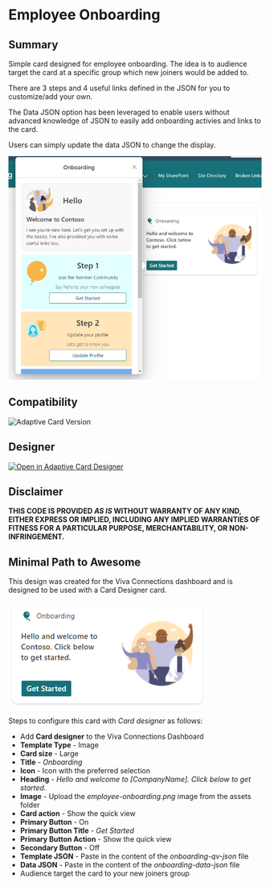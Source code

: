 # Employee Onboarding

## Summary

Simple card designed for employee onboarding. The idea is to audience target the card at a specific group which new joiners would be added to.

There are 3 steps and 4 useful links defined in the JSON for you to customize/add your own.

The Data JSON option has been leveraged to enable users without advanced knowledge of JSON to easily add onboarding activies and links to the card.

Users can simply update the data JSON to change the display.

![picture of the extension in action](assets/card.png)

## Compatibility

![Adaptive Card Version](https://img.shields.io/badge/Adaptive%20Card%20Version-1.3-green.svg)


## Designer

<p>
    <a href="https://adaptivecards.io/designer/index.html?card=https://raw.githubusercontent.com/alexc-MSFT/viva-connections-cards/main/samples/employee-onboarding/onboarding-qv-json.json&data=https://raw.githubusercontent.com/alexc-MSFT/viva-connections-cards/main/samples/employee-onboarding/onboarding-data-json.json">
        <img src="https://raw.githubusercontent.com/pnp/AdaptiveCards-Templates/main/assets/btn-open-in-designer.png" alt="Open in Adaptive Card Designer" />
    </a>
</p>

## Disclaimer
**THIS CODE IS PROVIDED *AS IS* WITHOUT WARRANTY OF ANY KIND, EITHER EXPRESS OR IMPLIED, INCLUDING ANY IMPLIED WARRANTIES OF FITNESS FOR A PARTICULAR PURPOSE, MERCHANTABILITY, OR NON-INFRINGEMENT.**

## Minimal Path to Awesome

This design was created for the Viva Connections dashboard and is designed to be used with a Card Designer card.

![picture of the card in action](assets/dashboard-card.png)

Steps to configure this card with *Card designer* as follows:

- Add **Card designer** to the Viva Connections Dashboard
- **Template Type** - Image
- **Card size** - Large
- **Title** - *Onboarding*
- **Icon** - Icon with the preferred selection
- **Heading** - *Hello and welcome to [CompanyName]. Click below to get started.*
- **Image** - Upload the *employee-onboarding.png* image from the assets folder
- **Card action** - Show the quick view
- **Primary Button** - On
- **Primary Button Title** - *Get Started*
- **Primary Button Action** - Show the quick view
- **Secondary Button** - Off
- **Template JSON** - Paste in the content of the *onboarding-qv-json* file
- **Data JSON** - Paste in the content of the *onboarding-data-json* file
- Audience target the card to your new joiners group